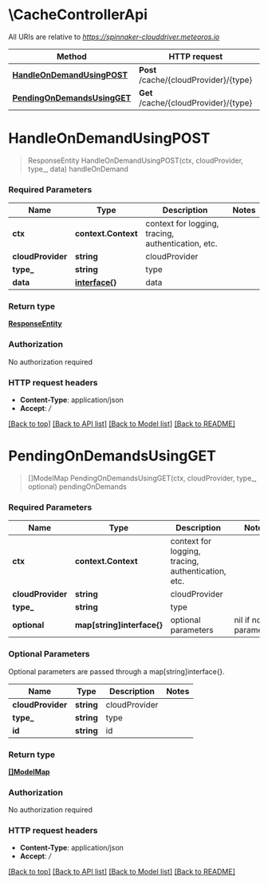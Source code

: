 # \CacheControllerApi

All URIs are relative to *https://spinnaker-clouddriver.meteoros.io*

Method | HTTP request | Description
------------- | ------------- | -------------
[**HandleOnDemandUsingPOST**](CacheControllerApi.md#HandleOnDemandUsingPOST) | **Post** /cache/{cloudProvider}/{type} | handleOnDemand
[**PendingOnDemandsUsingGET**](CacheControllerApi.md#PendingOnDemandsUsingGET) | **Get** /cache/{cloudProvider}/{type} | pendingOnDemands


# **HandleOnDemandUsingPOST**
> ResponseEntity HandleOnDemandUsingPOST(ctx, cloudProvider, type_, data)
handleOnDemand

### Required Parameters

Name | Type | Description  | Notes
------------- | ------------- | ------------- | -------------
 **ctx** | **context.Context** | context for logging, tracing, authentication, etc.
  **cloudProvider** | **string**| cloudProvider | 
  **type_** | **string**| type | 
  **data** | [**interface{}**](interface{}.md)| data | 

### Return type

[**ResponseEntity**](ResponseEntity.md)

### Authorization

No authorization required

### HTTP request headers

 - **Content-Type**: application/json
 - **Accept**: */*

[[Back to top]](#) [[Back to API list]](../README.md#documentation-for-api-endpoints) [[Back to Model list]](../README.md#documentation-for-models) [[Back to README]](../README.md)

# **PendingOnDemandsUsingGET**
> []ModelMap PendingOnDemandsUsingGET(ctx, cloudProvider, type_, optional)
pendingOnDemands

### Required Parameters

Name | Type | Description  | Notes
------------- | ------------- | ------------- | -------------
 **ctx** | **context.Context** | context for logging, tracing, authentication, etc.
  **cloudProvider** | **string**| cloudProvider | 
  **type_** | **string**| type | 
 **optional** | **map[string]interface{}** | optional parameters | nil if no parameters

### Optional Parameters
Optional parameters are passed through a map[string]interface{}.

Name | Type | Description  | Notes
------------- | ------------- | ------------- | -------------
 **cloudProvider** | **string**| cloudProvider | 
 **type_** | **string**| type | 
 **id** | **string**| id | 

### Return type

[**[]ModelMap**](Map.md)

### Authorization

No authorization required

### HTTP request headers

 - **Content-Type**: application/json
 - **Accept**: */*

[[Back to top]](#) [[Back to API list]](../README.md#documentation-for-api-endpoints) [[Back to Model list]](../README.md#documentation-for-models) [[Back to README]](../README.md)

